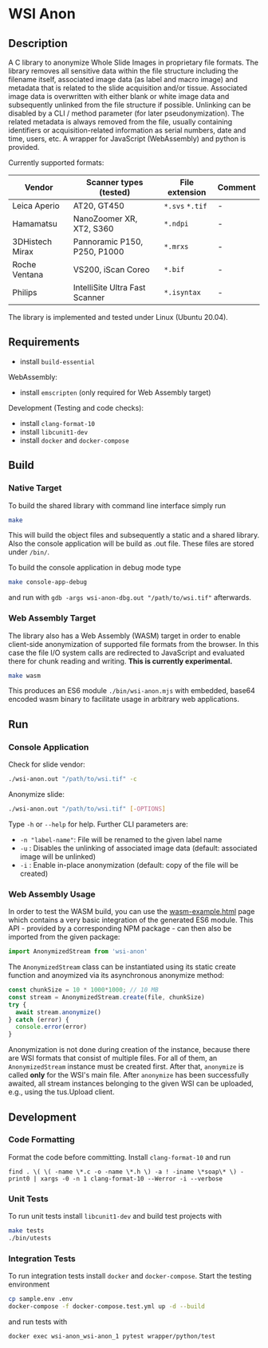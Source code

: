 # WSI Anon

## Description

A C library to anonymize Whole Slide Images in proprietary file formats. The library removes all sensitive data within the file structure including the filename itself, associated image data (as label and macro image) and metadata that is related to the slide acquisition and/or tissue. Associated image data is overwritten with either blank or white image data and subsequently unlinked from the file structure if possible. Unlinking can be disabled by a CLI / method parameter (for later pseudonymization). The related metadata is always removed from the file, usually containing identifiers or acquisition-related information as serial numbers, date and time, users, etc. A wrapper for JavaScript (WebAssembly) and python is provided.

Currently supported formats:

| Vendor | Scanner types (tested) | File extension | Comment |
|---|---|---|---|
| Leica Aperio | AT20, GT450 | `*.svs` `*.tif` | - |
| Hamamatsu | NanoZoomer XR, XT2, S360 | `*.ndpi` | - |
| 3DHistech Mirax | Pannoramic P150, P250, P1000 | `*.mrxs` | - |
| Roche Ventana | VS200, iScan Coreo | `*.bif` | - |
| Philips | IntelliSite Ultra Fast Scanner | `*.isyntax` | - |

The library is implemented and tested under Linux (Ubuntu 20.04). 

## Requirements

* install `build-essential`

WebAssembly:
* install `emscripten` (only required for Web Assembly target)

Development (Testing and code checks):
* install `clang-format-10`
* install `libcunit1-dev`
* install `docker` and `docker-compose`

## Build

### Native Target

To build the shared library with command line interface simply run

```bash
make
```

This will build the object files and subsequently a static and a shared library. Also the console application will be build as .out file. These files are stored under `/bin/`.

To build the console application in debug mode type

```bash
make console-app-debug
```

and run with `gdb -args wsi-anon-dbg.out "/path/to/wsi.tif"` afterwards.

### Web Assembly Target

The library also has a Web Assembly (WASM) target in order to enable client-side anonymization of supported file formats from the browser. In this case the file I/O system calls are redirected to JavaScript and evaluated there for chunk reading and writing. **This is currently experimental.**

```bash
make wasm
```

This produces an ES6 module `./bin/wsi-anon.mjs` with embedded, base64 encoded wasm binary to facilitate usage in arbitrary web applications.

## Run

### Console Application

Check for slide vendor:

```bash
./wsi-anon.out "/path/to/wsi.tif" -c
```

Anonymize slide:

```bash
./wsi-anon.out "/path/to/wsi.tif" [-OPTIONS]
```

Type `-h` or `--help` for help. Further CLI parameters are:

* `-n "label-name"`: File will be renamed to the given label name
* `-u` : Disables the unlinking of associated image data (default: associated image will be unlinked)
* `-i` : Enable in-place anonymization (default: copy of the file will be created)

### Web Assembly Usage

In order to test the WASM build, you can use the [wasm-example.html](./wasm-example.html) page which contains a very basic integration of the generated ES6 module. This API - provided by a corresponding NPM package - can then also be imported from the given package:

```javascript
import AnonymizedStream from 'wsi-anon'
```

The `AnonymizedStream` class can be instantiated using its static create function and anoymized via its asynchronous anonymize method:

```javascript
const chunkSize = 10 * 1000*1000; // 10 MB
const stream = AnonymizedStream.create(file, chunkSize)
try {
  await stream.anonymize()
} catch (error) {
  console.error(error)
}
```

Anonymization is not done during creation of the instance, because there are WSI formats that consist of multiple files. For all of them, an `AnonymizedStream` instance must be created first. After that, `anonymize` is called **only** for the WSI's main file. After `anonymize` has been successfully awaited, all stream instances belonging to the given WSI can be uploaded, e.g., using the tus.Upload client.


## Development

### Code Formatting

Format the code before committing. Install `clang-format-10` and run

```
find . \( \( -name \*.c -o -name \*.h \) -a ! -iname \*soap\* \) -print0 | xargs -0 -n 1 clang-format-10 --Werror -i --verbose
```

### Unit Tests

To run unit tests install `libcunit1-dev` and build test projects with 

```bash
make tests
./bin/utests
```

### Integration Tests

To run integration tests install `docker` and `docker-compose`. Start the testing environment

```bash
cp sample.env .env
docker-compose -f docker-compose.test.yml up -d --build
```

and run tests with

```bash
docker exec wsi-anon_wsi-anon_1 pytest wrapper/python/test
```
